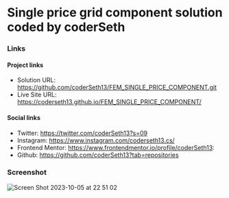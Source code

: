 # Single price grid component solution coded by coderSeth

### Links

#### Project links

- Solution URL: https://github.com/coderSeth13/FEM_SINGLE_PRICE_COMPONENT.git
- Live Site URL: https://coderseth13.github.io/FEM_SINGLE_PRICE_COMPONENT/

#### Social links

- Twitter: https://twitter.com/coderSeth13?s=09
- Instagram: https://www.instagram.com/coderseth13.cs/
- Frontend Mentor: https://www.frontendmentor.io/profile/coderSeth13:
- Github: https://github.com/coderSeth13?tab=repositories

### Screenshot
![Screen Shot 2023-10-05 at 22 51 02](https://github.com/coderSeth13/FEM_SINGLE_PRICE_COMPONENT/assets/145410639/5ae710f0-3992-4450-b3a8-8b3e0c06426b)
